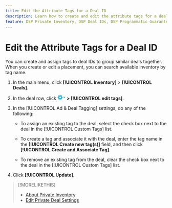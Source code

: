 ```yaml
---
title: Edit the Attribute Tags for a Deal ID
description: Learn how to create and edit the attribute tags for a deal ID.
feature: DSP Private Inventory, DSP Deal IDs, DSP Programmatic Guaranteed Deals
---
```

# Edit the Attribute Tags for a Deal ID

You can create and assign tags to deal IDs to group similar deals together. When you create or edit a placement, you can search available inventory by tag name.

1. In the main menu, click **[!UICONTROL Inventory]** > **[!UICONTROL Deals]**.

1. In the deal row, click ![Options menu](/help/dsp/assets/options-menu.png) **> [!UICONTROL edit tags]**.

1. In the [!UICONTROL Ad & Deal Tagging] settings, do any of the following:

   * To assign an existing tag to the deal, select the check box next to the deal in the [!UICONTROL Custom Tags] list.

   * To create a tag and associate it with the deal, enter the tag name in the **[!UICONTROL Create new tag(s)]** field, and then click **[!UICONTROL Create and Associate Tag]**.
  
   * To remove an existing tag from the deal, clear the check box next to the deal in the [!UICONTROL Custom Tags] list.

1. Click **[!UICONTROL Update]**.

>[!MORELIKETHIS]
>
>* [About Private Inventory](private-inventory-about.md)
>* [Edit Private Deal Settings](/help/dsp/inventory/deal-id-edit.md)

